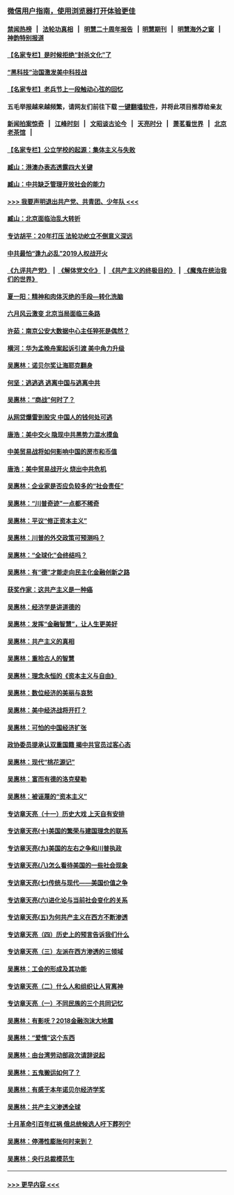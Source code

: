 ### [微信用户指南，使用浏览器打开体验更佳](https://github.com/gfw-breaker/banned-news1/blob/master/indexes/wechat-guide.md?t=0)
#### [禁闻热榜](热点新闻.md?t=0)  &nbsp;&nbsp;|&nbsp;&nbsp; [法轮功真相](https://github.com/gfw-breaker/truth/blob/master/README.md?t=0) &nbsp;&nbsp;|&nbsp;&nbsp; [明慧二十周年报告](https://github.com/gfw-breaker/mh-reports/blob/master/README.md?t=0) &nbsp;&nbsp;|&nbsp;&nbsp;[明慧期刊](https://github.com/gfw-breaker/mh-qikan) &nbsp;&nbsp;|&nbsp;&nbsp; [明慧海外之窗](https://github.com/gfw-breaker/mh-news/blob/master/README.md?t=0) &nbsp;&nbsp;|&nbsp;&nbsp; [神韵特别报道](https://github.com/gfw-breaker/mh-news/blob/master/shenyun.md?t=0)
#### [【名家专栏】是时候拒绝“封杀文化”了](../pages/nsc423/n11814093.md?t=02140455) 
#### [“黑科技”治国激发美中科技战](../pages/nsc423/n11638056.md?t=02140455) 
#### [【名家专栏】老兵节上一段触动心弦的回忆](../pages/nsc423/n11646016.md?t=02140455) 
#### 五毛举报越来越频繁，请网友们前往下载 [一键翻墙软件](https://github.com/gfw-breaker/ssr-accounts)，并将此项目推荐给亲友
#### [新闻拍案惊奇](https://github.com/gfw-breaker/banned-news1/blob/master/pages/link4.md) &nbsp;&nbsp;|&nbsp;&nbsp; [江峰时刻](https://github.com/gfw-breaker/banned-news1/blob/master/pages/link4.md) &nbsp;&nbsp;|&nbsp;&nbsp; [文昭谈古论今](https://github.com/gfw-breaker/banned-news1/blob/master/pages/link4.md) &nbsp;&nbsp;|&nbsp;&nbsp; [天亮时分](https://github.com/gfw-breaker/banned-news1/blob/master/pages/link4.md) &nbsp;&nbsp;|&nbsp;&nbsp; [萧茗看世界](https://github.com/gfw-breaker/banned-news1/blob/master/pages/link4.md) &nbsp;&nbsp;|&nbsp;&nbsp; [北京老茶馆](https://github.com/gfw-breaker/banned-news1/blob/master/pages/link4.md) &nbsp;&nbsp;|&nbsp;&nbsp; 
#### [【名家专栏】公立学校的起源：集体主义与失败](../pages/nsc423/n11601833.md?t=02140455) 
#### [臧山：港澳办表态透露四大关键](../pages/nsc423/n11421628.md?t=02140455) 
#### [臧山：中共缺乏管理开放社会的能力](../pages/nsc423/n11407457.md?t=02140455) 
#### [>>> 我要声明退出共产党、共青团、少年队 <<<](https://github.com/begood0513/goodnews/blob/master/quit/letter.md) 
#### [臧山：北京面临治乱大转折](../pages/nsc423/n11406895.md?t=02140455) 
#### [专访胡平：20年打压 法轮功屹立不倒意义深远](../pages/nsc423/n11398800.md?t=02140455) 
#### [中共最怕“逢九必乱”2019人权战开火](../pages/nsc423/n11385248.md?t=02140455) 
#### [《九评共产党》](https://github.com/begood0513/9ping.md/blob/master/README.md) &nbsp;|&nbsp; [《解体党文化》](../../../../jtdwh.md/blob/master/README.md)  &nbsp;|&nbsp; [《共产主义的终极目的》](../../../../gczydzjmd.md/blob/master/README.md) &nbsp;|&nbsp; [《魔鬼在统治我们的世界》](../../../../mgztzwmdsj.md/blob/master/README.md) 
#### [夏一阳：精神和肉体灭绝的手段—转化洗脑](../pages/nsc423/n11368250.md?t=02140455) 
#### [六月风云激变 北京当局面临三条路](../pages/nsc423/n11313668.md?t=02140455) 
#### [许茹：南京公安大数据中心主任猝死是偶然？](../pages/nsc423/n11064744.md?t=02140455) 
#### [横河：华为孟晚舟案起诉引渡 美中角力升级](../pages/nsc423/n11027230.md?t=02140455) 
#### [吴惠林：诺贝尔奖让海耶克翻身](../pages/nsc423/n10890049.md?t=02140455) 
#### [何坚：逃逃逃 逃离中国与逃离中共](../pages/nsc423/n10592891.md?t=02140455) 
#### [吴惠林：“商战”何时了？](../pages/nsc423/n10573558.md?t=02140455) 
#### [从网贷爆雷到股灾 中国人的钱何处可逃](../pages/nsc423/n10572800.md?t=02140455) 
#### [唐浩：美中交火 隐现中共黑势力混水摸鱼](../pages/nsc423/n10544040.md?t=02140455) 
#### [中美贸易战将如何影响中国的房市和币值](../pages/nsc423/n10543697.md?t=02140455) 
#### [唐浩：美中贸易战开火 烧出中共危机](../pages/nsc423/n10540126.md?t=02140455) 
#### [吴惠林：企业家是否应负较多的“社会责任”](../pages/nsc423/n10535022.md?t=02140455) 
#### [吴惠林：“川普奇迹”一点都不稀奇](../pages/nsc423/n10512808.md?t=02140455) 
#### [吴惠林：平议“修正资本主义”](../pages/nsc423/n10495724.md?t=02140455) 
#### [吴惠林：川普的外交政策可预测吗？](../pages/nsc423/n10462387.md?t=02140455) 
#### [吴惠林：“全球化”会终结吗？](../pages/nsc423/n10452838.md?t=02140455) 
#### [吴惠林：有“德”才能走向民主化金融创新之路](../pages/nsc423/n10432292.md?t=02140455) 
#### [获奖作家：这共产主义是一种癌](../pages/nsc423/n10431541.md?t=02140455) 
#### [吴惠林：经济学是讲道德的](../pages/nsc423/n10398014.md?t=02140455) 
#### [吴惠林：发挥“金融智慧”，让人生更美好](../pages/nsc423/n10375019.md?t=02140455) 
#### [吴惠林：共产主义的真相](../pages/nsc423/n10351394.md?t=02140455) 
#### [吴惠林：重拾古人的智慧](../pages/nsc423/n10337691.md?t=02140455) 
#### [吴惠林：理念永恒的《资本主义与自由》](../pages/nsc423/n10316274.md?t=02140455) 
#### [吴惠林：数位经济的美丽与哀愁](../pages/nsc423/n10292946.md?t=02140455) 
#### [吴惠林：美中经济战将开打？](../pages/nsc423/n10258825.md?t=02140455) 
#### [吴惠林：可怕的中国经济扩张](../pages/nsc423/n10219147.md?t=02140455) 
#### [政协委员提承认双重国籍 揭中共官员过客心态](../pages/nsc423/n10208809.md?t=02140455) 
#### [吴惠林：现代“桃花源记”](../pages/nsc423/n10185234.md?t=02140455) 
#### [吴惠林：富而有德的洛克斐勒](../pages/nsc423/n10142264.md?t=02140455) 
#### [吴惠林：被诬蔑的“资本主义”](../pages/nsc423/n10124816.md?t=02140455) 
#### [专访章天亮（十一）历史大戏 上天自有安排](../pages/nsc423/n10094905.md?t=02140455) 
#### [专访章天亮(十)美国的繁荣与建国理念的联系](../pages/nsc423/n10094899.md?t=02140455) 
#### [专访章天亮(九)美国的左右之争和川普执政](../pages/nsc423/n10094889.md?t=02140455) 
#### [专访章天亮(八)怎么看待美国的一些社会现象](../pages/nsc423/n10094857.md?t=02140455) 
#### [专访章天亮(七)传统与现代——美国价值之争](../pages/nsc423/n10093140.md?t=02140455) 
#### [专访章天亮(六)进化论与当前社会变化的关系](../pages/nsc423/n10092036.md?t=02140455) 
#### [专访章天亮(五)为何共产主义在西方不断渗透](../pages/nsc423/n10083620.md?t=02140455) 
#### [专访章天亮（四）历史上的预言告诉我们什么](../pages/nsc423/n10083606.md?t=02140455) 
#### [专访章天亮（三）左派在西方渗透的三领域](../pages/nsc423/n10081115.md?t=02140455) 
#### [吴惠林：工会的形成及其功能](../pages/nsc423/n10080633.md?t=02140455) 
#### [专访章天亮（二）什么人和组织让人背离神](../pages/nsc423/n10076637.md?t=02140455) 
#### [专访章天亮（一）不同民族的三个共同记忆](../pages/nsc423/n10074188.md?t=02140455) 
#### [吴惠林：有影呒？2018金融泡沫大地震](../pages/nsc423/n10040534.md?t=02140455) 
#### [吴惠林：“爱情”这个东西](../pages/nsc423/n10019423.md?t=02140455) 
#### [吴惠林：由台湾劳动部政次请辞说起](../pages/nsc423/n9979679.md?t=02140455) 
#### [吴惠林：五鬼搬运如何了？](../pages/nsc423/n9925338.md?t=02140455) 
#### [吴惠林：有感于本年诺贝尔经济学奖](../pages/nsc423/n9871883.md?t=02140455) 
#### [吴惠林：共产主义渗透全球](../pages/nsc423/n9812748.md?t=02140455) 
#### [十月革命引百年红祸 俄总统候选人吁下葬列宁](../pages/nsc423/n9810182.md?t=02140455) 
#### [吴惠林：停滞性膨胀何时来到？](../pages/nsc423/n9764136.md?t=02140455) 
#### [吴惠林：央行总裁模范生](../pages/nsc423/n9728134.md?t=02140455) 

----
#### [ >>> 更早内容 <<< ](../indexes/nsc423-earlier.md)
